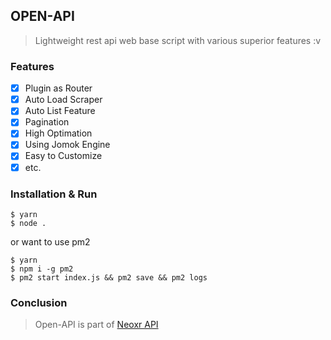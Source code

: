## OPEN-API

> Lightweight rest api web base script with various superior features :v

### Features

- [x] Plugin as Router
- [x] Auto Load Scraper
- [x] Auto List Feature
- [x] Pagination
- [x] High Optimation
- [x] Using Jomok Engine
- [x] Easy to Customize
- [x] etc.

### Installation & Run

```
$ yarn
$ node .
```

or want to use pm2

```
$ yarn
$ npm i -g pm2
$ pm2 start index.js && pm2 save && pm2 logs
```

### Conclusion

> Open-API is part of [Neoxr API](https://api.neoxr.my.id)